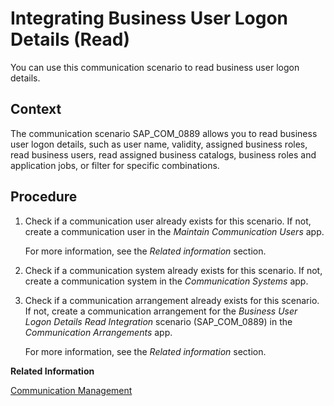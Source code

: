 <!-- loiob94978f5f709491499384d5266b30079 -->

# Integrating Business User Logon Details \(Read\)

You can use this communication scenario to read business user logon details.



<a name="loiob94978f5f709491499384d5266b30079__BusinessUserLogonDetails_context"/>

## Context

The communication scenario SAP\_COM\_0889 allows you to read business user logon details, such as user name, validity, assigned business roles, read business users, read assigned business catalogs, business roles and application jobs, or filter for specific combinations.



<a name="loiob94978f5f709491499384d5266b30079__BusinessUserLogonDetails_steps"/>

## Procedure

1.  Check if a communication user already exists for this scenario. If not, create a communication user in the *Maintain Communication Users* app.

    For more information, see the *Related information* section.

2.  Check if a communication system already exists for this scenario. If not, create a communication system in the *Communication Systems* app.

3.  Check if a communication arrangement already exists for this scenario. If not, create a communication arrangement for the *Business User Logon Details Read Integration* scenario \(SAP\_COM\_0889\) in the *Communication Arrangements* app.

    For more information, see the *Related information* section.


**Related Information**  


[Communication Management](../50-administration-and-ops/communication-management-2e84a10.md "The communication management apps allow you to integrate your system or solution with other systems to enable data exchange.")

